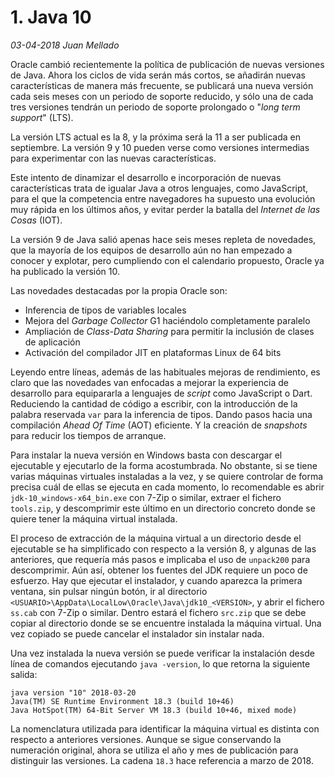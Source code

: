 # 1. Java 10

_03-04-2018_ _Juan Mellado_

Oracle cambió recientemente la política de publicación de nuevas versiones de Java. Ahora los ciclos de vida serán más cortos, se añadirán nuevas características de manera más frecuente, se publicará una nueva versión cada seis meses con un periodo de soporte reducido, y sólo una de cada tres versiones tendrán un periodo de soporte prolongado o "_long term support_" (LTS).

La versión LTS actual es la 8, y la próxima será la 11 a ser publicada en septiembre. La versión 9 y 10 pueden verse como versiones intermedias para experimentar con las nuevas características.

Este intento de dinamizar el desarrollo e incorporación de nuevas características trata de igualar Java a otros lenguajes, como JavaScript, para el que la competencia entre navegadores ha supuesto una evolución muy rápida en los últimos años, y evitar perder la batalla del _Internet de las Cosas_ (IOT).

La versión 9 de Java salió apenas hace seis meses repleta de novedades, que la mayoría de los equipos de desarrollo aún no han empezado a conocer y explotar, pero cumpliendo con el calendario propuesto, Oracle ya ha publicado la versión 10.

Las novedades destacadas por la propia Oracle son:

- Inferencia de tipos de variables locales
- Mejora del _Garbage Collector_ G1 haciéndolo completamente paralelo
- Ampliación de _Class-Data Sharing_ para permitir la inclusión de clases de aplicación
- Activación del compilador JIT en plataformas Linux de 64 bits

Leyendo entre líneas, además de las habituales mejoras de rendimiento, es claro que las novedades van enfocadas a mejorar la experiencia de desarrollo para equipararla a lenguajes de _script_ como JavaScript o Dart. Reduciendo la cantidad de código a escribir, con la introducción de la palabra reservada ```var``` para la inferencia de tipos. Dando pasos hacia una compilación _Ahead Of Time_ (AOT) eficiente. Y la creación de _snapshots_ para reducir los tiempos de arranque.

Para instalar la nueva versión en Windows basta con descargar el ejecutable y ejecutarlo de la forma acostumbrada. No obstante, si se tiene varias máquinas virtuales instaladas a la vez, y se quiere controlar de forma precisa cuál de ellas se ejecuta en cada momento, lo recomendable es abrir ```jdk-10_windows-x64_bin.exe``` con 7-Zip o similar, extraer el fichero ```tools.zip```, y descomprimir este último en un directorio concreto donde se quiere tener la máquina virtual instalada.

El proceso de extracción de la máquina virtual a un directorio desde el ejecutable se ha simplificado con respecto a la versión 8, y algunas de las anteriores, que requería más pasos e implicaba el uso de ```unpack200``` para descomprimir. Aún así, obtener los fuentes del JDK requiere un poco de esfuerzo. Hay que ejecutar el instalador, y cuando aparezca la primera ventana, sin pulsar ningún botón, ir al directorio ```<USUARIO>\AppData\LocalLow\Oracle\Java\jdk10_<VERSION>```, y abrir el fichero ```ss.cab``` con 7-Zip o similar. Dentro estará el fichero ```src.zip``` que se debe copiar al directorio donde se se encuentre instalada la máquina virtual. Una vez copiado se puede cancelar el instalador sin instalar nada.

Una vez instalada la nueva versión se puede verificar la instalación desde línea de comandos ejecutando ```java -version```, lo que retorna la siguiente salida:

```text
java version "10" 2018-03-20
Java(TM) SE Runtime Environment 18.3 (build 10+46)
Java HotSpot(TM) 64-Bit Server VM 18.3 (build 10+46, mixed mode)
```

La nomenclatura utilizada para identificar la máquina virtual es distinta con respecto a anteriores versiones. Aunque se sigue conservando la numeración original, ahora se utiliza el año y mes de publicación para distinguir las versiones. La cadena ```18.3``` hace referencia a marzo de 2018.
